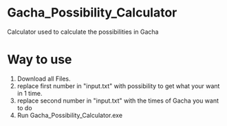 # Gacha_Possibility_Calculator
Calculator used to calculate the possibilities in Gacha

# Way to use
1. Download all Files.
2. replace first number in "input.txt" with possibility to get what your want in 1 time.
3. replace second number in "input.txt" with the times of Gacha you want to do
4. Run Gacha_Possibility_Calculator.exe
